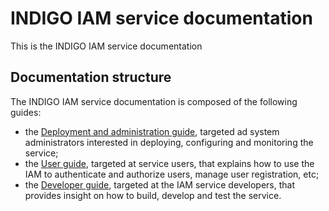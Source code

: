 # INDIGO IAM service documentation

This is the INDIGO IAM service documentation

## Documentation structure

The INDIGO IAM service documentation is composed of the following guides:

- the [Deployment and administration guide][admin-guide], targeted ad system
  administrators interested in deploying, configuring and monitoring the
  service;
- the [User guide][user-guide], targeted at service users, that explains how to
  use the IAM to authenticate and authorize users, manage user registration,
  etc;
- the [Developer guide][developer-guide], targeted at the IAM service
  developers, that provides insight on how to build, develop and test the
  service.

[admin-guide]: admin-guide/README.md
[user-guide]: user-guide/README.md
[developer-guide]: developer-guide/README.md
